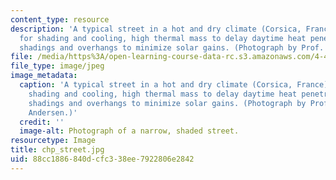 ```yaml
---
content_type: resource
description: 'A typical street in a hot and dry climate (Corsica, France): Narrow
  for shading and cooling, high thermal mass to delay daytime heat penetration, exterior
  shadings and overhangs to minimize solar gains. (Photograph by Prof. Marilyne Andersen.)'
file: /media/https%3A/open-learning-course-data-rc.s3.amazonaws.com/4-401-introduction-to-building-technology-spring-2006/88cc1886840dcfc338ee7922806e2842_chp_street.jpg
file_type: image/jpeg
image_metadata:
  caption: 'A typical street in a hot and dry climate (Corsica, France): Narrow for
    shading and cooling, high thermal mass to delay daytime heat penetration, exterior
    shadings and overhangs to minimize solar gains. (Photograph by Prof. Marilyne
    Andersen.)'
  credit: ''
  image-alt: Photograph of a narrow, shaded street.
resourcetype: Image
title: chp_street.jpg
uid: 88cc1886-840d-cfc3-38ee-7922806e2842
---
```

